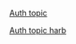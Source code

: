[Auth topic](https://dev.to/miracool/how-to-manage-user-authentication-with-react-js-3ic5)

[Auth topic harb](https://habr.com/ru/companies/otus/articles/759222/)
